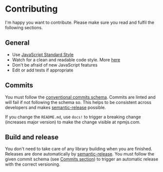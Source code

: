 # Contributing

I'm happy you want to contribute. Please make sure you read and fulfil the following sections.

## General

- Use [JavaScript Standard Style](https://standardjs.com/)
- Watch for a clean and readable code style. More [here](https://medium.com/javascript-scene/elements-of-javascript-style-caa8821cb99f)
- Don't be afraid of new JavaScript features
- Edit or add tests if appropriate

## Commits

You must follow the [conventional commits schema](https://github.com/conventional-changelog/commitlint/tree/master/@commitlint/config-conventional). Commits are linted and will fail if not following the schema so. This helps to be consistent across developers and makes [semantic-release](https://github.com/semantic-release/semantic-release) possible.

If you change the `README.md`, use `docs!` to trigger a breaking change (increases major version) to make the change visible at npmjs.com.

## Build and release

You don't need to take care of any library building when you are finished. Releases are done automatically by [semantic-release](https://github.com/semantic-release/semantic-release). You must follow the given commit schema (see [Commits section](#commits)) to trigger an automatic release with the correct versioning.
